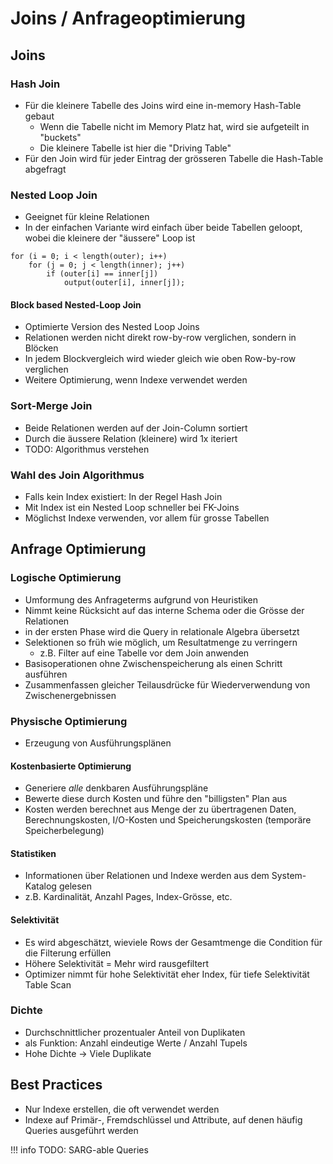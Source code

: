 # Joins / Anfrageoptimierung

## Joins

### Hash Join
- Für die kleinere Tabelle des Joins wird eine in-memory Hash-Table gebaut
    - Wenn die Tabelle nicht im Memory Platz hat, wird sie aufgeteilt in "buckets"
    - Die kleinere Tabelle ist hier die "Driving Table"
- Für den Join wird für jeder Eintrag der grösseren Tabelle die Hash-Table abgefragt

### Nested Loop Join
- Geeignet für kleine Relationen
- In der einfachen Variante wird einfach über beide Tabellen geloopt, wobei die kleinere der "äussere" Loop ist

```
for (i = 0; i < length(outer); i++)
    for (j = 0; j < length(inner); j++)
        if (outer[i] == inner[j])
            output(outer[i], inner[j]);
```

#### Block based Nested-Loop Join
- Optimierte Version des Nested Loop Joins
- Relationen werden nicht direkt row-by-row verglichen, sondern in Blöcken
- In jedem Blockvergleich wird wieder gleich wie oben Row-by-row verglichen
- Weitere Optimierung, wenn Indexe verwendet werden

### Sort-Merge Join
- Beide Relationen werden auf der Join-Column sortiert
- Durch die äussere Relation (kleinere) wird 1x iteriert
- TODO: Algorithmus verstehen

### Wahl des Join Algorithmus
- Falls kein Index existiert: In der Regel Hash Join
- Mit Index ist ein Nested Loop schneller bei FK-Joins
- Möglichst Indexe verwenden, vor allem für grosse Tabellen

## Anfrage Optimierung
### Logische Optimierung
- Umformung des Anfrageterms aufgrund von Heuristiken
- Nimmt keine Rücksicht auf das interne Schema oder die Grösse der Relationen
- in der ersten Phase wird die Query in relationale Algebra übersetzt
- Selektionen so früh wie möglich, um Resultatmenge zu verringern
    - z.B. Filter auf eine Tabelle vor dem Join anwenden
- Basisoperationen ohne Zwischenspeicherung als einen Schritt ausführen
- Zusammenfassen gleicher Teilausdrücke für Wiederverwendung von Zwischenergebnissen

### Physische Optimierung
- Erzeugung von Ausführungsplänen

#### Kostenbasierte Optimierung
- Generiere *alle* denkbaren Ausführungspläne
- Bewerte diese durch Kosten und führe den "billigsten" Plan aus
- Kosten werden berechnet aus Menge der zu übertragenen Daten, Berechnungskosten, I/O-Kosten und Speicherungskosten (temporäre Speicherbelegung)

#### Statistiken
- Informationen über Relationen und Indexe werden aus dem System-Katalog gelesen
- z.B. Kardinalität, Anzahl Pages, Index-Grösse, etc.

#### Selektivität
- Es wird abgeschätzt, wieviele Rows der Gesamtmenge die Condition für die Filterung erfüllen
- Höhere Selektivität = Mehr wird rausgefiltert
- Optimizer nimmt für hohe Selektivität eher Index, für tiefe Selektivität Table Scan

### Dichte
- Durchschnittlicher prozentualer Anteil von Duplikaten
- als Funktion: Anzahl eindeutige Werte / Anzahl Tupels
- Hohe Dichte -> Viele Duplikate

## Best Practices
- Nur Indexe erstellen, die oft verwendet werden
- Indexe auf Primär-, Fremdschlüssel und Attribute, auf denen häufig Queries ausgeführt werden

!!! info
    TODO: SARG-able Queries
